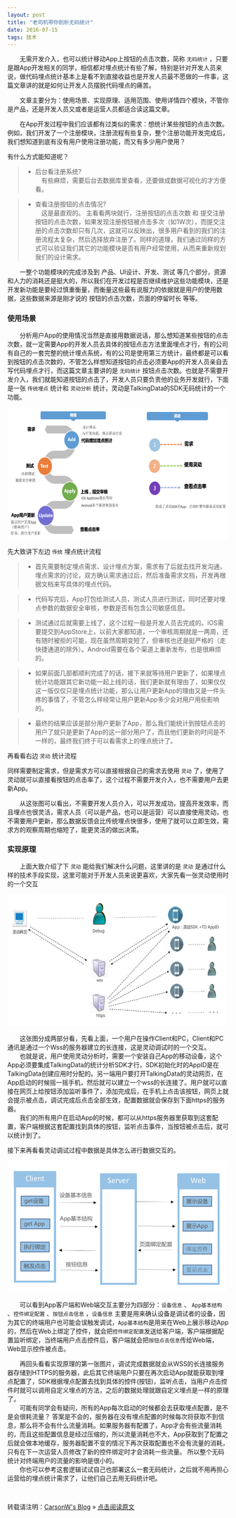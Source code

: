 ```yaml
---
layout: post
title: "老司机带你剖析无码统计"
date: 2016-07-15 
tags: 技术  
---
```


　　无需开发介入，也可以统计移动App上按钮的点击次数，简称 `无码统计` ，只要是跟App开发相关的同学，相信都对埋点统计有些了解，特别是针对开发人员来说，做代码埋点统计基本上是看不到直接收益也是开发人员最不愿做的一件事，这篇文章讲的就是如何让开发人员摆脱代码埋点的痛苦。

　　文章主要分为：使用场景、实现原理、适用范围、使用详情四个模块，不管你是产品，还是开发人员又或者是运营人员都适合读这篇文章。  

　　在App开发过程中我们应该都有过类似的需求：想统计某些按钮的点击次数。例如，我们开发了一个注册模块，注册流程有些复杂，整个注册功能开发完成后，我们想知道到底有没有用户使用注册功能，而又有多少用户使用？         

有什么方式能知道呢？

>* 后台看注册系统?      
>　有些麻烦，需要后台去数据库里查看，还要做成数据可视化的才方便看。      

>* 查看注册按钮的点击情况?     
>　这是最直观的。 主看看两块就行，注册按钮的点击次数 和 提交注册按钮的点击次数，如果发现注册按钮被点击多次（如1W次），而提交注册的点击次数却只有几次，这就可以反映出，很多用户看到的我们的注册流程太复杂，然后选择放弃注册了。同样的道理，我们通过同样的方式可以验证我们其它的功能模块是否有用户经常使用，从而来重新规划我们的设计需求。         

　　一整个功能模块的完成涉及到 产品、UI设计、开发、测试 等几个部分，资源和人力的消耗还是挺大的，所以我们在开发过程是否继续维护这些功能模块，还是开发新功能是要经过慎重衡量，而衡量这些最有说服力的依据就是用户的使用数据，这些数据来源是刚才说的 按钮的点击次数，页面的停留时长 等等。

### 使用场景

　　分析用户App的使用情况当然是直接用数据说话，那么想知道某些按钮的点击次数，就一定需要App的开发人员去具体的按钮点击方法里面埋点才行，有的公司有自己的一套完整的统计埋点系统，有的公司是使用第三方统计，最终都是可以看到按钮的点击次数的，不管怎么样想知道按钮的点击必须要App的开发人员亲自去写代码埋点才行，而这篇文章主要讲的是 `无码统计` 按钮点击次数。也就是不需要开发介入，我们就能知道按钮的点击了，开发人员只要负责他的业务开发就行，下面是一张 `传统埋点` 统计和 `灵动分析` 统计，灵动是TalkingData的SDK无码统计的一个功能。

<img src="/images/posts/codeless/image01.png" height="300" width="600">  

先大致讲下左边 `传统` 埋点统计流程

>* 首先需要制定埋点需求、设计埋点方案，需求有了后就去找开发沟通，埋点需求的讨论，双方确认需求通过后，然后准备需求文档，开发再根据文档来写具体的埋点代码。 

>* 代码写完后，App打包给测试人员，测试人员进行测试，同时还要对埋点参数的数据安全审核，参数是否有包含公司敏感信息。

>* 测试通过后就需要上线了，这个过程一般是开发人员去完成的。iOS需要提交到AppStore上，以前大家都知道，一个审核周期就是一两周，还有随时被拒的可能，现在虽然周期变短了，但审核也还是挺严格的（走快捷通道的除外）。Android需要在各个渠道上重新发布，也是很麻烦的。

>* 如果前面几部都顺利完成了的话，接下来就等待用户更新了，如果埋点统计功能跟其它新功能一起上线的话，我们更新就有理由了，如果仅仅这一版仅仅只是埋点统计功能，那么让用户更新App的理由又是一件头疼的事情了，不管怎么样经常让用户更新App多少会对用户用些影响的。

>* 最终的结果应该是部分用户更新了App，那么我们能统计到按钮点击的用户了就只是更新了App的这一部分用户了，而且他们更新的时间是不一样的，最终我们终于可以看需求上的埋点统计了。


再看看右边 `灵动` 统计流程

同样需要制定需求，但是需求方可以直接根据自己的需求去使用 `灵动` 了，使用了灵动就可以直接看按钮的点击率了，这个过程不需要开发介入，也不需要用户去更新App。

　　从这张图可以看出，不需要开发人员介入，可以开发成功，提高开发效率，而且埋点也很灵活，需求人员（可以是产品，也可以是运营）可以直接使用灵动，也不需要用户更新，那么数据反馈会比传统埋点快很多，使用了就可以立即生效，需求方的观察周期也缩短了，能更灵活的做出决策。

### 实现原理

　　上面大致介绍了下 `灵动` 能给我们解决什么问题，这里讲的是 `灵动` 是通过什么样的技术手段实现，这里可能对于开发人员来说更喜欢，大家先看一张灵动使用时的一个交互

<img src="/images/posts/codeless/image02.png" height="300" width="500">  

　　这张图分成两部分看，先看上面，一个用户在操作Client和PC，Client和PC通讯是通过一个Wss的服务器建立的长连接，这是灵动调试时的一个交互。         
　　也就是说，用户使用灵动分析时，需要一个安装自己App的移动设备，这个App必须要集成TalkingData的统计分析SDK才行，SDK初始化时的AppID是在TalkingData创建应用时分配的。另一端用户要打开TalkingData的灵动网页，在App启动的时候摇一摇手机，然后就可以建立一个wss的长连接了。用户就可以直接在网页上给按钮添加监听事件了，添加完成后，在手机上点击该按钮，网页上就会提示被点击，调试完成后点击全部生效，配置数据就会保存到下面https的服务器。         
　　我们的所有用户在启动App的时候，都可以从https服务器里获取到这套配置，客户端根据这套配置找到具体的按钮，监听点击事件，当按钮被点击后，就可以统计到了。

接下来再看看灵动调试过程中数据是具体怎么进行数据交互的。

<img src="/images/posts/codeless/image03.png" height="300" width="500"> 

　　可以看到App客户端和Web端交互主要分为四部分：`设备信息` 、 `App基本结构` 、`控件绑定配置` 、`按钮点击信息` ，`设备信息` 主要是用来确认设备是调试者的设备，因为其它的终端用户也可能会误触发调试，`App基本结构`是用来在Web上展示移动App的，然后在Web上绑定了控件，就会把`控件绑定配置`发送给客户端，客户端根据配置监听绑定，当终端用户点击控件后，客户端就会把`按钮点击信息`传给Web端，Web显示控件被点击。

　　再回头看看实现原理的第一张图片，调试完成数据就会从WSS的长连接服务器存储到HTTPS的服务器，此后其它终端用户只要在再次启动App就能获取到埋点配置了，SDK根据埋点配置去找到具体的控件(按钮)，监听点击，当用户点击控件时就可以调用自定义埋点的方法，之后的数据处理就跟自定义埋点是一样的原理了。     
　　可能有同学会有疑问，所有的App每次启动的时候都会去获取埋点配置，是不是会很耗流量？ 答案是不会的，服务器在没有埋点配置的时候每次将获取不到信息，那么将不会有什么流量消耗。如果服务器有配置了，App才会有些流量消耗的，而且这些配置信息是经过压缩的，所以流量消耗也不大，App获取到了配置之后就会做本地缓存，服务器配置不变的情况下再次获取配置也不会有流量的消耗，只有在下一次运营人员修改了新的控件绑定时才会消耗一些流量。 所以整个无码统计对终端用户的流量的影响是很小的。      
　　你也可以参考这套逻辑试试自己也部署这么一套无码统计，之后就不用再担心运营给的埋点统计需求了，让他们自己去用无码统计吧。 

<br>

转载请注明：[CarsonW's Blog](http://www.carsonwong.top/) » [点击阅读原文](http://baixin.io/2016/07/Codeless/)     






